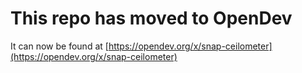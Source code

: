 # This repo has moved to OpenDev

It can now be found at [https://opendev.org/x/snap-ceilometer](https://opendev.org/x/snap-ceilometer)
